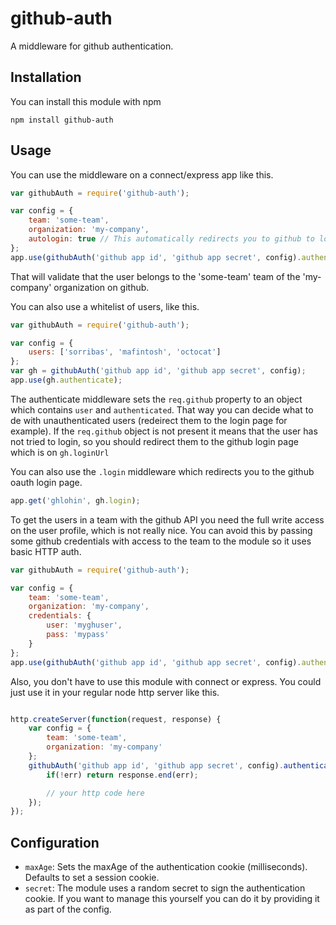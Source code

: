 # github-auth

A middleware for github authentication.

## Installation

You can install this module with npm

```
npm install github-auth
```

## Usage

You can use the middleware on a connect/express app like this.

```js
var githubAuth = require('github-auth');

var config = {
	team: 'some-team',
	organization: 'my-company',
	autologin: true // This automatically redirects you to github to login.
};
app.use(githubAuth('github app id', 'github app secret', config).authenticate);
```
That will validate that the user belongs to the 'some-team' team of the 'my-company' organization on github.

You can also use a whitelist of users, like this.
```js
var githubAuth = require('github-auth');

var config = {
	users: ['sorribas', 'mafintosh', 'octocat']
};
var gh = githubAuth('github app id', 'github app secret', config);
app.use(gh.authenticate);
```

The authenticate middleware sets the `req.github` property to an object which contains
`user` and `authenticated`. That way you can decide what to de with unauthenticated users
(redeirect them to the login page for example). If the `req.github` object is not present
it means that the user has not tried to login, so you should redirect them to the github
login page which is on `gh.loginUrl`

You can also use the `.login` middleware which redirects you to the github oauth login page.

```js
app.get('ghlohin', gh.login);
```

To get the users in a team with the github API you need the full write access on the user
profile, which is not really nice. You can avoid this by passing some github credentials 
with access to the team to the module so it uses basic HTTP auth.

```js
var githubAuth = require('github-auth');

var config = {
	team: 'some-team',
	organization: 'my-company',
	credentials: {
		user: 'myghuser',
		pass: 'mypass'
	}
};
app.use(githubAuth('github app id', 'github app secret', config).authenticate);

```

Also, you don't have to use this module with connect or express. You could just use it in your
regular node http server like this.

```js

http.createServer(function(request, response) {
	var config = {
		team: 'some-team',
		organization: 'my-company'
	};
	githubAuth('github app id', 'github app secret', config).authenticate(request, response, function(err) {
		if(!err) return response.end(err);

		// your http code here
	});
});

```

## Configuration

 - `maxAge`: Sets the maxAge of the authentication cookie (milliseconds). Defaults to set a session cookie.
 - `secret`: The module uses a random secret to sign the authentication cookie. If you want to manage this yourself you can do it by providing it as part of the config.

